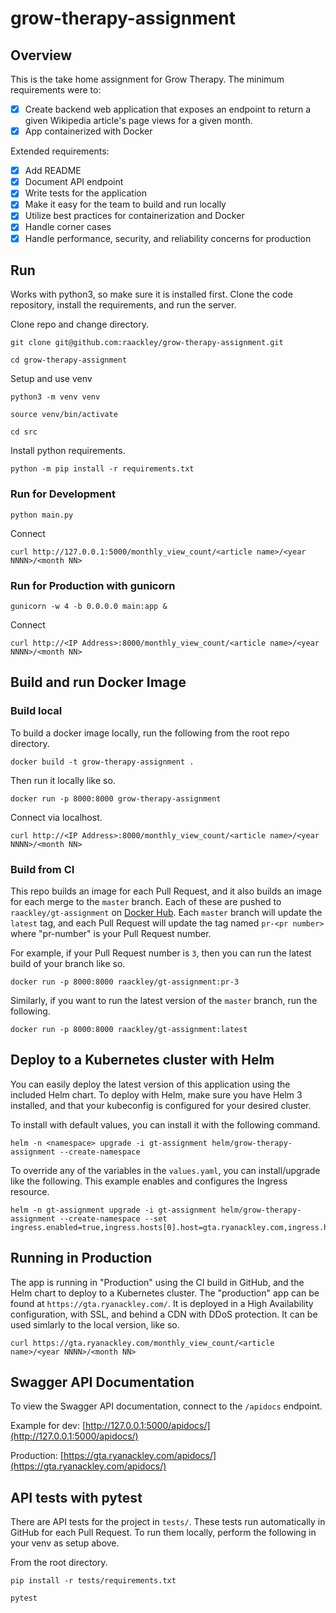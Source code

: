 # grow-therapy-assignment

## Overview

This is the take home assignment for Grow Therapy.  The minimum requirements were to:

- [x] Create backend web application that exposes an endpoint to return a given Wikipedia article's page views for a given month.
- [x] App containerized with Docker

Extended requirements:

- [x] Add README
- [x] Document API endpoint
- [x] Write tests for the application
- [x] Make it easy for the team to build and run locally
- [x] Utilize best practices for containerization and Docker
- [x] Handle corner cases
- [x] Handle performance, security, and reliability concerns for production

## Run

Works with python3, so make sure it is installed first.  Clone the code repository, install the requirements, and run the server.

Clone repo and change directory.

```
git clone git@github.com:raackley/grow-therapy-assignment.git
```

```
cd grow-therapy-assignment
```

Setup and use venv

```
python3 -m venv venv
```

```
source venv/bin/activate
```

```
cd src
```

Install python requirements.

```
python -m pip install -r requirements.txt
```

### Run for Development

```
python main.py
```

Connect

```
curl http://127.0.0.1:5000/monthly_view_count/<article name>/<year NNNN>/<month NN>
```

### Run for Production with gunicorn

```
gunicorn -w 4 -b 0.0.0.0 main:app &
```

Connect

```
curl http://<IP Address>:8000/monthly_view_count/<article name>/<year NNNN>/<month NN>
```

## Build and run Docker Image

### Build local

To build a docker image locally, run the following from the root repo directory.

```
docker build -t grow-therapy-assignment .
```

Then run it locally like so.

```
docker run -p 8000:8000 grow-therapy-assignment
```

Connect via localhost.

```
curl http://<IP Address>:8000/monthly_view_count/<article name>/<year NNNN>/<month NN>
```

### Build from CI

This repo builds an image for each Pull Request, and it also builds an image for each merge to the `master` branch.  Each of these are pushed to `raackley/gt-assignment` on [Docker Hub](https://hub.docker.com/repository/docker/raackley/gt-assignment).  Each `master` branch will update the `latest` tag, and each Pull Request will update the tag named `pr-<pr number>` where "pr-number" is your Pull Request number.

For example, if your Pull Request number is `3`, then you can run the latest build of your branch like so.

```
docker run -p 8000:8000 raackley/gt-assignment:pr-3
```

Similarly, if you want to run the latest version of the `master` branch, run the following.

```
docker run -p 8000:8000 raackley/gt-assignment:latest
```

## Deploy to a Kubernetes cluster with Helm

You can easily deploy the latest version of this application using the included Helm chart.  To deploy with Helm, make sure you have Helm 3 installed, and that your kubeconfig is configured for your desired cluster.

To install with default values, you can install it with the following command.

```
helm -n <namespace> upgrade -i gt-assignment helm/grow-therapy-assignment --create-namespace
```

To override any of the variables in the `values.yaml`, you can install/upgrade like the following.  This example enables and configures the Ingress resource.

```
helm -n gt-assignment upgrade -i gt-assignment helm/grow-therapy-assignment --create-namespace --set ingress.enabled=true,ingress.hosts[0].host=gta.ryanackley.com,ingress.hosts[0].paths[0].path=/,ingress.hosts[0].paths[0].pathType=ImplementationSpecific
```

## Running in Production

The app is running in "Production" using the CI build in GitHub, and the Helm chart to deploy to a Kubernetes cluster.  The "production" app can be found at `https://gta.ryanackley.com/`.  It is deployed in a High Availability configuration, with SSL, and behind a CDN with DDoS protection.  It can be used simlarly to the local version, like so.

```
curl https://gta.ryanackley.com/monthly_view_count/<article name>/<year NNNN>/<month NN>
```

## Swagger API Documentation

To view the Swagger API documentation, connect to the `/apidocs` endpoint.

Example for dev: [http://127.0.0.1:5000/apidocs/](http://127.0.0.1:5000/apidocs/)

Production: [https://gta.ryanackley.com/apidocs/](https://gta.ryanackley.com/apidocs/)

## API tests with pytest

There are API tests for the project in `tests/`.  These tests run automatically in GitHub for each Pull Request.  To run them locally, perform the following in your venv as setup above.

From the root directory.

```
pip install -r tests/requirements.txt
```

```
pytest
```
